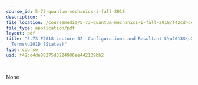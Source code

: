 ```yaml
---
course_id: 5-73-quantum-mechanics-i-fall-2018
description: ''
file_location: /coursemedia/5-73-quantum-mechanics-i-fall-2018/f42cd4de88275d3224986ee442139bb2_MIT5_73F18_Lec32.pdf
file_type: application/pdf
layout: pdf
title: "5.73 F2018 Lecture 32: Configurations and Resultant L\u2013S\u2013J \u201C\
  Terms\u201D (States)"
type: course
uid: f42cd4de88275d3224986ee442139bb2

---
```

None